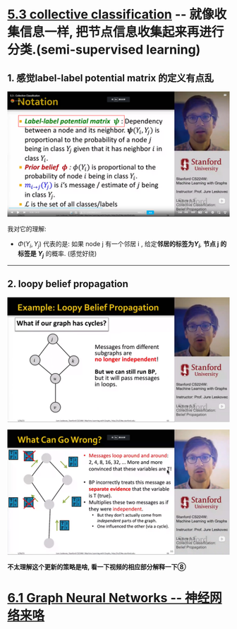 # [5.3 collective classification](https://www.bilibili.com/video/BV1RZ4y1c7Co?p=16&vd_source=50d90e3800a4d748295727d11723ed9f) -- 就像收集信息一样, 把节点信息收集起来再进行分类.(semi-supervised learning)

## 1. 感觉label-label potential matrix 的定义有点乱

![](images/2022-09-27-20-04-25.png)

我对它的理解:

- $\Phi(Y_i, Y_j)$ 代表的是: 如果 node j 有一个邻居 i , 给定**邻居的标签为$Y_i$**, **节点 j 的标签是 $Y_j$** 的概率. (感觉好绕)

---

## 2. loopy belief propagation

![](images/2022-09-27-20-43-18.png)

![](images/2022-09-27-20-45-29.png)

**不太理解这个更新的策略是啥, 看一下视频的相应部分解释一下⑧**

# [6.1 Graph Neural Networks -- 神经网络来咯](https://www.bilibili.com/video/BV1RZ4y1c7Co?p=17&vd_source=a63991d768ee9a355deb3fafeabf6a7b)

